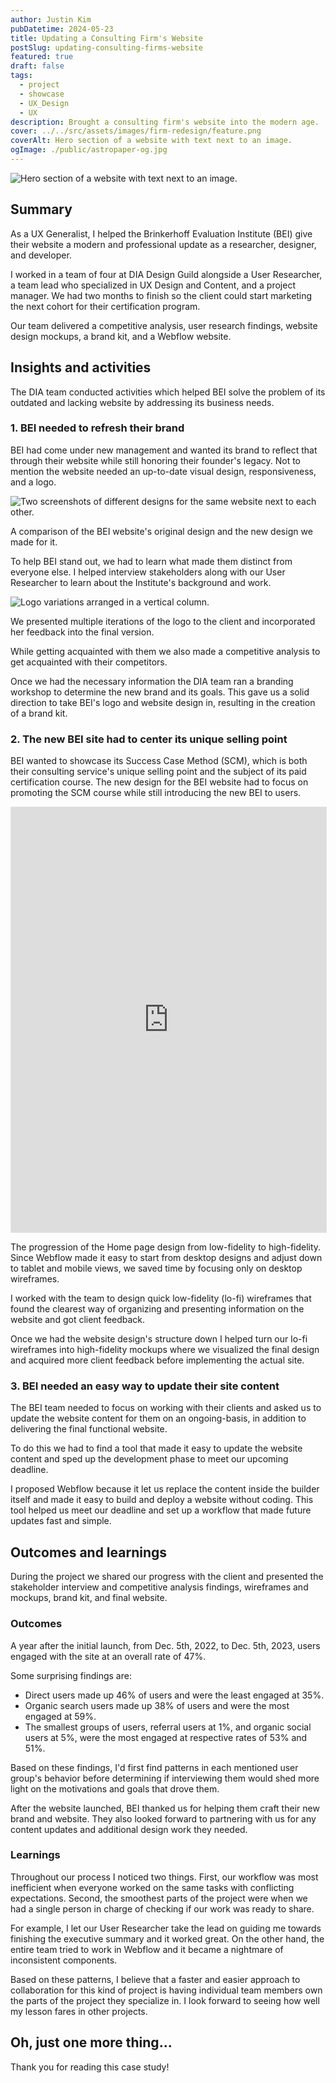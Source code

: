 ```yaml
---
author: Justin Kim
pubDatetime: 2024-05-23
title: Updating a Consulting Firm's Website
postSlug: updating-consulting-firms-website
featured: true
draft: false
tags:
  - project
  - showcase
  - UX_Design
  - UX
description: Brought a consulting firm's website into the modern age.
cover: ../../src/assets/images/firm-redesign/feature.png
coverAlt: Hero section of a website with text next to an image.
ogImage: ./public/astropaper-og.jpg
---
```


![Hero section of a website with text next to an image.](@assets/images/firm-redesign/feature.png)

## Summary

As a UX Generalist, I helped the Brinkerhoff Evaluation Institute (BEI) give their website a modern and professional update as a researcher, designer, and developer.

I worked in a team of four at DIA Design Guild alongside a User Researcher, a team lead who specialized in UX Design and Content, and a project manager. We had two months to finish so the client could start marketing the next cohort for their certification program.

Our team delivered a competitive analysis, user research findings, website design mockups, a brand kit, and a Webflow website.

## Insights and activities

The DIA team conducted activities which helped BEI solve the problem of its outdated and lacking website by addressing its business needs.

### 1. BEI needed to refresh their brand

BEI had come under new management and wanted its brand to reflect that through their website while still honoring their founder's legacy. Not to mention the website needed an up-to-date visual design, responsiveness, and a logo.

![Two screenshots of different designs for the same website next to each other.](@assets/images/firm-redesign/old-vs-new-website.png)

<p class="text-[--color-card-muted] text-center pt-0 mt-0 text-xs">A comparison of the BEI website's original design and the new design we made for it.</p>

To help BEI stand out, we had to learn what made them distinct from everyone else. I helped interview stakeholders along with our User Researcher to learn about the Institute's background and work.

![Logo variations arranged in a vertical column.](@assets/images/firm-redesign/all-logos.png)

<p class="text-[--color-card-muted] text-center pt-0 mt-0 text-xs">We presented multiple iterations of the logo to the client and incorporated her feedback into the final version.</p>

While getting acquainted with them we also made a competitive analysis to get acquainted with their competitors.

Once we had the necessary information the DIA team ran a branding workshop to determine the new brand and its goals. This gave us a solid direction to take BEI's logo and website design in, resulting in the creation of a brand kit.

### 2. The new BEI site had to center its unique selling point

BEI wanted to showcase its Success Case Method (SCM), which is both their consulting service's unique selling point and the subject of its paid certification course. The new design for the BEI website had to focus on promoting the SCM course while still introducing the new BEI to users.

<p><iframe style="border: 1px solid rgba(0, 0, 0, 0.1);" width="100%" height="680" src="https://www.figma.com/embed?embed_host=share&url=https%3A%2F%2Fwww.figma.com%2Fdesign%2FIeOf313jTB6jkBVL6OV4QX%2FBEI-Wireframes-Example%3Fnode-id%3D0-1%26t%3DytKAnbdVQz0icoft-1" allowfullscreen></iframe></p>

<p class="text-[--color-card-muted] text-center pt-0 mt-0 text-xs">The progression of the Home page design from low-fidelity to high-fidelity. Since Webflow made it easy to start from desktop designs and adjust down to tablet and mobile views, we saved time by focusing only on desktop wireframes.</p>

I worked with the team to design quick low-fidelity (lo-fi) wireframes that found the clearest way of organizing and presenting information on the website and got client feedback.

Once we had the website design's structure down I helped turn our lo-fi wireframes into high-fidelity mockups where we visualized the final design and acquired more client feedback before implementing the actual site.

### 3. BEI needed an easy way to update their site content

The BEI team needed to focus on working with their clients and asked us to update the website content for them on an ongoing-basis, in addition to delivering the final functional website.

To do this we had to find a tool that made it easy to update the website content and sped up the development phase to meet our upcoming deadline.

I proposed Webflow because it let us replace the content inside the builder itself and made it easy to build and deploy a website without coding. This tool helped us meet our deadline and set up a workflow that made future updates fast and simple.

## Outcomes and learnings

During the project we shared our progress with the client and presented the stakeholder interview and competitive analysis findings, wireframes and mockups, brand kit, and final website.

### Outcomes

A year after the initial launch, from Dec. 5th, 2022, to Dec. 5th, 2023, users engaged with the site at an overall rate of 47%.

Some surprising findings are:

- Direct users made up 46% of users and were the least engaged at 35%.
- Organic search users made up 38% of users and were the most engaged at 59%.
- The smallest groups of users, referral users at 1%, and organic social users at 5%, were the most engaged at respective rates of 53% and 51%.

Based on these findings, I'd first find patterns in each mentioned user group's behavior before determining if interviewing them would shed more light on the motivations and goals that drove them.

After the website launched, BEI thanked us for helping them craft their new brand and website. They also looked forward to partnering with us for any content updates and additional design work they needed.

### Learnings

Throughout our process I noticed two things. First, our workflow was most inefficient when everyone worked on the same tasks with conflicting expectations. Second, the smoothest parts of the project were when we had a single person in charge of checking if our work was ready to share.

For example, I let our User Researcher take the lead on guiding me towards finishing the executive summary and it worked great. On the other hand, the entire team tried to work in Webflow and it became a nightmare of inconsistent components.

Based on these patterns, I believe that a faster and easier approach to collaboration for this kind of project is having individual team members own the parts of the project they specialize in. I look forward to seeing how well my lesson fares in other projects.

## Oh, just one more thing...

Thank you for reading this case study!
